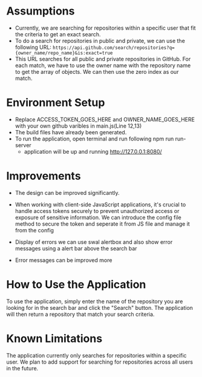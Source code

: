 # Assumptions

- Currently, we are searching for repositories within a specific user that fit the criteria to get an exact search.
- To do a search for repositories in public and private, we can use the following URL:
  `https://api.github.com/search/repositories?q={owner_name/repo_name}&is:exact=true`
- This URL searches for all public and private repositories in GitHub. For each match, we have to use the owner name with the repository name to get the array of objects. We can then use the zero index as our match.

# Environment Setup

- Replace ACCESS_TOKEN_GOES_HERE and OWNER_NAME_GOES_HERE with your own github varibles in main.js(Line 12,13)
- The build files have already been generated.
- To run the application, open terminal and run following npm run run-server
    - application will be up and running http://127.0.0.1:8080/

# Improvements

- The design can be improved significantly.
- When working with client-side JavaScript applications, it's crucial to handle access tokens securely to prevent unauthorized access or exposure of sensitive information. We can introduce the config file method to secure the token and seperate it from JS file and manage it from the config

- Display of errors we can use swal alertbox and also show error messages using a alert bar above the search bar
- Error messages can be improved more

# How to Use the Application

To use the application, simply enter the name of the repository you are looking for in the search bar and click the "Search" button. The application will then return a repository that match your search criteria.

# Known Limitations

The application currently only searches for repositories within a specific user. We plan to add support for searching for repositories across all users in the future.
